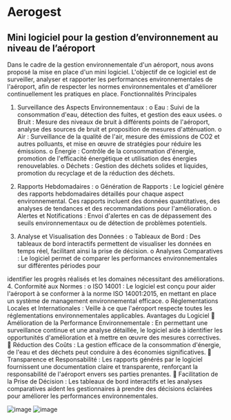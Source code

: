# Aerogest
## Mini logiciel pour la gestion d’environnement au niveau de l’aéroport 
Dans le cadre de la gestion environnementale d&#39;un aéroport, nous avons proposé la
mise en place d&#39;un mini logiciel. L&#39;objectif de ce logiciel est de surveiller, analyser et
rapporter les performances environnementales de l&#39;aéroport, afin de respecter les
normes environnementales et d&#39;améliorer continuellement les pratiques en place.
Fonctionnalités Principales
1. Surveillance des Aspects Environnementaux :
o Eau : Suivi de la consommation d&#39;eau, détection des fuites, et gestion
des eaux usées.
o Bruit : Mesure des niveaux de bruit à différents points de l&#39;aéroport,
analyse des sources de bruit et proposition de mesures d&#39;atténuation.
o Air : Surveillance de la qualité de l&#39;air, mesure des émissions de CO2
et autres polluants, et mise en œuvre de stratégies pour réduire les
émissions.
o Énergie : Contrôle de la consommation d&#39;énergie, promotion de
l&#39;efficacité énergétique et utilisation des énergies renouvelables.
o Déchets : Gestion des déchets solides et liquides, promotion du
recyclage et de la réduction des déchets.

2. Rapports Hebdomadaires :
o Génération de Rapports : Le logiciel génère des rapports
hebdomadaires détaillés pour chaque aspect environnemental. Ces
rapports incluent des données quantitatives, des analyses de
tendances et des recommandations pour l&#39;amélioration.
o Alertes et Notifications : Envoi d&#39;alertes en cas de dépassement des
seuils environnementaux ou de détection de problèmes potentiels.

3. Analyse et Visualisation des Données :
o Tableaux de Bord : Des tableaux de bord interactifs permettent de
visualiser les données en temps réel, facilitant ainsi la prise de
décision.
o Analyses Comparatives : Le logiciel permet de comparer les
performances environnementales sur différentes périodes pour

identifier les progrès réalisés et les domaines nécessitant des
améliorations.
4. Conformité aux Normes :
o ISO 14001 : Le logiciel est conçu pour aider l&#39;aéroport à se conformer à
la norme ISO 14001:2015, en mettant en place un système de
management environnemental efficace.
o Réglementations Locales et Internationales : Veille à ce que
l&#39;aéroport respecte toutes les réglementations environnementales
applicables.
Avantages du Logiciel
 Amélioration de la Performance Environnementale : En permettant une
surveillance continue et une analyse détaillée, le logiciel aide à identifier les
opportunités d&#39;amélioration et à mettre en œuvre des mesures correctives.
 Réduction des Coûts : La gestion efficace de la consommation d&#39;énergie, de
l&#39;eau et des déchets peut conduire à des économies significatives.
 Transparence et Responsabilité : Les rapports générés par le logiciel
fournissent une documentation claire et transparente, renforçant la
responsabilité de l&#39;aéroport envers ses parties prenantes.
 Facilitation de la Prise de Décision : Les tableaux de bord interactifs et les
analyses comparatives aident les gestionnaires à prendre des décisions
éclairées pour améliorer les performances environnementales.

![image](https://github.com/ZITANIMohamed98/EMS/assets/60824720/934121a3-9da7-4fb3-8cc1-41d39d523480)
![image](https://github.com/ZITANIMohamed98/EMS/assets/60824720/6206a614-5af6-44b8-ae72-a0717606ffd8)

